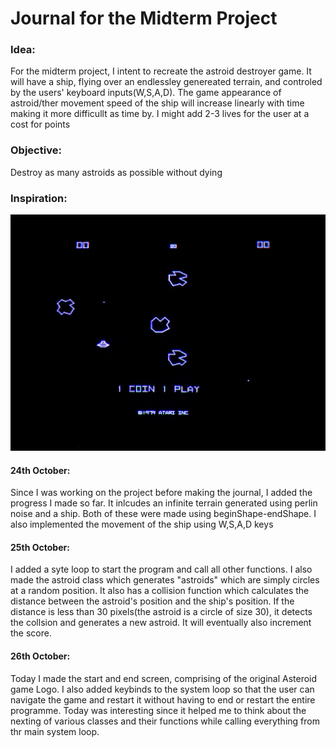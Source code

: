 # Journal for the Midterm Project

### Idea: 
For the midterm project, I intent to recreate the astroid destroyer game. It will have a ship, flying over an endlessley genereated terrain, and controled by the users' keyboard inputs(W,S,A,D). The game appearance of astroid/ther movement speed of the ship will increase linearly with time making it more difficullt as time by. I might add 2-3 lives for the user at a cost for points

### Objective:
Destroy as many astroids as possible without dying

### Inspiration:

![](asteroids.jpg)

#### 24th October:
Since I was working on the project before making the journal, I added the progress I made so far. It inlcudes an infinite terrain generated using perlin noise and a ship. Both of these were made using beginShape-endShape. I also implemented the movement of the ship using W,S,A,D keys


#### 25th October:
I added  a syte loop to start the program and call all other functions. I also made the astroid class which generates "astroids" which are simply circles at a random position. It also has a collision function which calculates the distance between the astroid's position and the ship's position. If the distance is less than 30 pixels(the astroid is a circle of size 30), it detects the collsion and generates a new astroid. It will eventually also increment the score.


#### 26th October:
Today I made the start and end screen, comprising of the original Asteroid game Logo. I also added keybinds to the system loop so that the user can navigate the game and restart it without having to end or restart the entire programme. Today was interesting since it helped me to think about the nexting of various classes and their functions while calling everything from thr main system loop.
